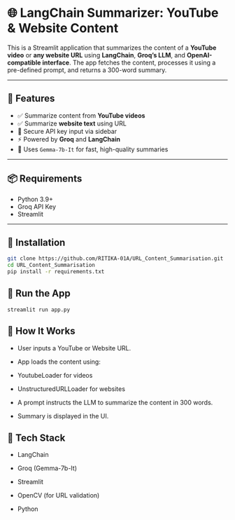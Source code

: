 # 🌐 LangChain Summarizer: YouTube & Website Content

This is a Streamlit application that summarizes the content of a **YouTube video** or **any website URL** using **LangChain**, **Groq’s LLM**, and **OpenAI-compatible interface**. The app fetches the content, processes it using a pre-defined prompt, and returns a 300-word summary.

---

## 🚀 Features

- ✅ Summarize content from **YouTube videos**
- ✅ Summarize **website text** using URL
- 🔐 Secure API key input via sidebar
- ⚡ Powered by **Groq** and **LangChain**
- 🧠 Uses `Gemma-7b-It` for fast, high-quality summaries

---

## 📦 Requirements

- Python 3.9+
- Groq API Key
- Streamlit

---

## 📁 Installation

```bash
git clone https://github.com/RITIKA-01A/URL_Content_Summarisation.git
cd URL_Content_Summarisation
pip install -r requirements.txt
```
## 🧪 Run the App
```
streamlit run app.py
```
## 🧠 How It Works
- User inputs a YouTube or Website URL.

- App loads the content using:

- YoutubeLoader for videos

- UnstructuredURLLoader for websites

- A prompt instructs the LLM to summarize the content in 300 words.

- Summary is displayed in the UI.

## 📌 Tech Stack
- LangChain

- Groq (Gemma-7b-It)

- Streamlit

- OpenCV (for URL validation)

- Python


